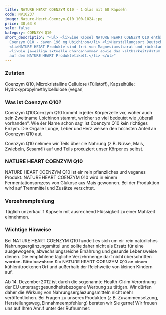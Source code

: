 ```yaml
---
title: NATURE HEART COENZYM Q10 - 1 Glas mit 60 Kapseln
code: NV10237
image: Nature-Heart-Coenzym-Q10_100-1024.jpg
price: 30,63 €
sale: false
kategory: COENZYM Q10
short_description: "<ul> <li>Eine Kapsel NATURE HEART COENZYM Q10 enthält 200 mg pflanzliches
  Coenzym Q10 - davon 196 mg Ubichinon</li> <li>Herstellungsort Deutschland.</li>
  <li>NATURE HEART Produkte sind frei von Magnesiumstearat und rückstandskontrolliert.</li>
  <li>Die jeweilige aktuelle Chargennummer sowie das Haltbarkeitsdatum finden Sie
  auf dem NATURE HEART Produktetikett.</li> </ul>"
---
```


<h3>Zutaten</h3>
<p>
  Coenzym Q10, Microkristalline Cellulose (Füllstoff), Kapselhülle: Hydroxypropylmethylcellulose (vegan)
</p>

<h3>Was ist Coenzym Q10?</h3>
<p>
  Coenzym Q10Coenzym Q10 kommt in jeder Körperzelle vor, woher auch sein Zweitname Ubichinon stammt, welcher so viel bedeutet wie „überall vorhanden“. Wie der Name schon sagt ist Coenzym Q10 kein richtiges Enzym. Die Organe Lunge, Leber und Herz weisen den höchsten Anteil an Coenzym Q10 auf.
</p>
<p>
  Coenzym Q10 nehmen wir Teils über die Nahrung (z.B. Nüsse, Mais, Zwiebeln, Sesamöl) auf und Teils produziert unser Körper es selbst.
</p>

<h3>NATURE HEART COENZYM Q10</h3>
<p>
  NATURE HEART COENZYM Q10 ist ein rein pflanzliches und veganes Produkt. NATURE HEART COENZYM Q10 wird in einem Fermentationsprozess von Glukose aus Mais gewonnen. Bei der Produktion wird auf Trennmittel und Zusätze verzichtet.
</p>

<h3>Verzehrempfehlung</h3>
<p>
  Täglich unzerkaut 1 Kapseln mit ausreichend Flüssigkeit zu einer Mahlzeit einnehmen.
</p>

<h3>Wichtige Hinweise</h3>
<p>
  Bei NATURE HEART COENZYM Q10 handelt es sich um ein rein natürliches Nahrungsergänzungsmittel und sollte daher nicht als Ersatz für eine ausgewogene, abwechslungsreiche Ernährung und gesunde Lebensweise dienen. Die empfohlene tägliche Verzehrmenge darf nicht überschritten werden. Bitte bewahren Sie NATURE HEART COENZYM Q10 an einem kühlen/trockenen Ort und außerhalb der Reichweite von kleinen Kindern auf.
</p>
<p>
  Ab 14. Dezember 2012 ist durch die sogenannte Health-Claim Verordnung der EU untersagt gesundheitsbezogene Werbung zu tätigen. Wir dürfen daher die Wirkung von Nahrungsergänzungsmitteln nicht mehr veröffentlichen. Bei Fragen zu unseren Produkten (z.B. Zusammensetzung, Herstellungsweg, Einnahmeempfehlung) beraten wir Sie gerne! Wir freuen uns auf Ihren Anruf unter der Rufnummer:
</p>
